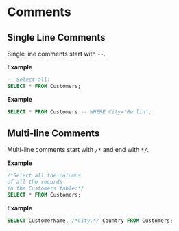 # Comments

## Single Line Comments

Single line comments start with `--`.

**Example**

```sql
-- Select all:
SELECT * FROM Customers;
```

**Example**

```sql
SELECT * FROM Customers -- WHERE City='Berlin';
```

## Multi-line Comments

Multi-line comments start with `/*` and end with `*/`.


**Example**

```sql
/*Select all the columns
of all the records
in the Customers table:*/
SELECT * FROM Customers;
```

**Example**

```sql
SELECT CustomerName, /*City,*/ Country FROM Customers;
```
